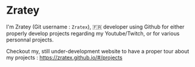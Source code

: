 # Zratey
I'm Zratey (Git username : `Zratex`), 🇫🇷 developer using Github for either properly develop projects regarding my Youtube/Twitch, or for various personnal projects.

Checkout my, still under-development website to have a proper tour about my projects : https://zratex.github.io/#/projects
